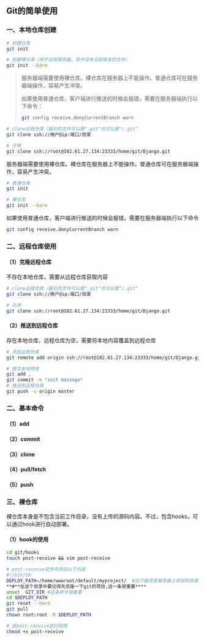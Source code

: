 ## Git的简单使用

### 一、本地仓库创建

~~~sh
# 创建仓库
git init

# 创建裸仓库（用于远程服务器，其中没有当前版本的文件）
git init --bare
~~~

> 服务器端需要使用裸仓库。裸仓库在服务器上不能操作。普通仓库可在服务器端操作，容易产生冲突。
>
> 如果使用普通仓库，客户端进行推送的时候会报错，需要在服务器端执行以下命令：
>
> ~~~sh
> git config receive.denyCurrentBranch warn
> ~~~

~~~sh
# clone远程仓库（最后的文件可以是".git"也可以是"/.git"
git clone ssh://用户@ip:端口/目录

# 示例
git clone ssh://root@182.61.27.134:23333/home/git/Django.git
~~~

服务器端需要使用裸仓库。裸仓库在服务器上不能操作。普通仓库可在服务器端操作，容易产生冲突。

~~~sh
# 普通仓库
git init

# 裸仓库
git init --bare
~~~

如果使用普通仓库，客户端进行推送的时候会报错，需要在服务器端执行以下命令

~~~sh
git config receive.denyCurrentBranch warn
~~~

### 二、远程仓库使用

#### （1）克隆远程仓库

不存在本地仓库，需要从远程仓库获取内容

~~~sh
# clone远程仓库（最后的文件可以是".git"也可以是"/.git"
git clone ssh://用户@ip:端口/目录

# 示例
git clone ssh://root@182.61.27.134:23333/home/git/Django.git
~~~

#### （2）推送到远程仓库

存在本地仓库，远程仓库为空，需要将本地内容覆盖到远程仓库

~~~sh
# 添加远程仓库
git remote add origin ssh://root@182.61.27.134:23333/home/git/Django.git

# 提交本地修改
git add .
git commit -m "init message"
# 推送到远程仓库
git push -u origin master
~~~



### 二、基本命令

#### （1）add

#### （2）commit

#### （3）clone

#### （4）pull/fetch

#### （5）push

### 三、裸仓库

裸仓库本身是不包含当前工作目录，没有上传的源码内容。不过，包含hooks，可以通过hook进行自动部署。

#### （1）hook的使用

~~~sh
cd git/hooks
touch post-receive && vim post-receive

# post-receive文件中添加以下内容
#!/bin/sh
DEPLOY_PATH=/home/wwwroot/default/myproject/  #这个路径是服务器上项目的目录位置
**#**在这个目录中要记得先克隆一下git的项目,这一条很重要****
unset  GIT_DIR #这条命令很重要
cd $DEPLOY_PATH
git reset --hard
git pull
chown root:root -R $DEPLOY_PATH

# 给post-receive执行权限
chmod +x post-receive
~~~

